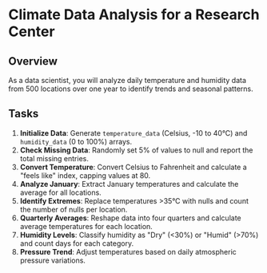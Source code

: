 # Climate Data Analysis for a Research Center

## Overview
As a data scientist, you will analyze daily temperature and humidity data from 500 locations over one year to identify trends and seasonal patterns.

## Tasks

1. **Initialize Data**: Generate `temperature_data` (Celsius, -10 to 40°C) and `humidity_data` (0 to 100%) arrays.
2. **Check Missing Data**: Randomly set 5% of values to null and report the total missing entries.
3. **Convert Temperature**: Convert Celsius to Fahrenheit and calculate a "feels like" index, capping values at 80.
4. **Analyze January**: Extract January temperatures and calculate the average for all locations.
5. **Identify Extremes**: Replace temperatures >35°C with nulls and count the number of nulls per location.
6. **Quarterly Averages**: Reshape data into four quarters and calculate average temperatures for each location.
7. **Humidity Levels**: Classify humidity as "Dry" (<30%) or "Humid" (>70%) and count days for each category.
8. **Pressure Trend**: Adjust temperatures based on daily atmospheric pressure variations.


